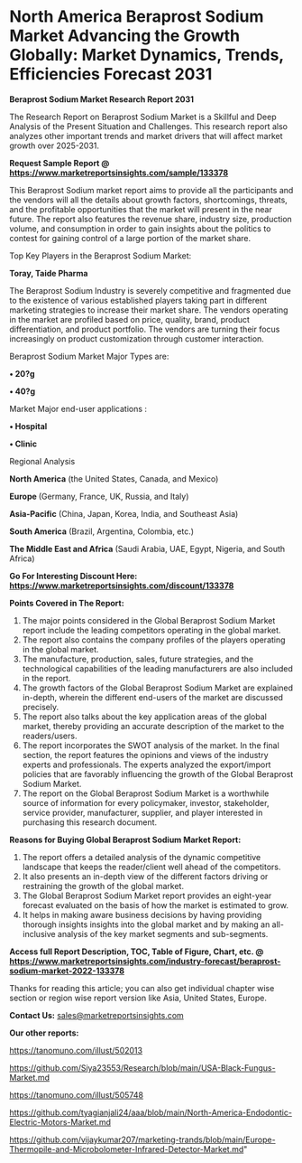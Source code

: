 # North America Beraprost Sodium Market Advancing the Growth Globally: Market Dynamics, Trends, Efficiencies Forecast 2031

<strong>Beraprost Sodium Market Research Report 2031</strong>

The Research Report on Beraprost Sodium Market is a Skillful and Deep Analysis of the Present Situation and Challenges. This research report also analyzes other important trends and market drivers that will affect market growth over 2025-2031.

<strong>Request Sample Report @ <a href=https://www.marketreportsinsights.com/sample/133378>https://www.marketreportsinsights.com/sample/133378</a></strong>

This Beraprost Sodium market report aims to provide all the participants and the vendors will all the details about growth factors, shortcomings, threats, and the profitable opportunities that the market will present in the near future. The report also features the revenue share, industry size, production volume, and consumption in order to gain insights about the politics to contest for gaining control of a large portion of the market share.

Top Key Players in the Beraprost Sodium Market:

<strong>Toray, Taide Pharma</strong>

The Beraprost Sodium Industry is severely competitive and fragmented due to the existence of various established players taking part in different marketing strategies to increase their market share. The vendors operating in the market are profiled based on price, quality, brand, product differentiation, and product portfolio. The vendors are turning their focus increasingly on product customization through customer interaction.

Beraprost Sodium Market Major Types are:

<strong>• 20?g

• 40?g</strong>

Market Major end-user applications :

<strong>• Hospital

• Clinic</strong>

Regional Analysis

</u><strong><b>North America</b></strong> (the United States, Canada, and Mexico)

<strong><b>Europe </b></strong>(Germany, France, UK, Russia, and Italy)

<strong><b>Asia-Pacific</b></strong> (China, Japan, Korea, India, and Southeast Asia)

<strong><b>South America</b></strong> (Brazil, Argentina, Colombia, etc.)

<strong><b>The Middle East and Africa</b></strong> (Saudi Arabia, UAE, Egypt, Nigeria, and South Africa)

<strong>Go For Interesting Discount Here: <a href=https://www.marketreportsinsights.com/discount/133378>https://www.marketreportsinsights.com/discount/133378</a></strong>

<strong>Points Covered in The Report:</strong>
<ol>
  <li>The major points considered in the Global Beraprost Sodium Market report include the leading competitors operating in the global market.</li>
  <li>The report also contains the company profiles of the players operating in the global market.</li>
  <li>The manufacture, production, sales, future strategies, and the technological capabilities of the leading manufacturers are also included in the report.</li>
  <li>The growth factors of the Global Beraprost Sodium Market are explained in-depth, wherein the different end-users of the market are discussed precisely.</li>
  <li>The report also talks about the key application areas of the global market, thereby providing an accurate description of the market to the readers/users.</li>
  <li>The report incorporates the SWOT analysis of the market. In the final section, the report features the opinions and views of the industry experts and professionals. The experts analyzed the export/import policies that are favorably influencing the growth of the Global Beraprost Sodium Market.</li>
  <li>The report on the Global Beraprost Sodium Market is a worthwhile source of information for every policymaker, investor, stakeholder, service provider, manufacturer, supplier, and player interested in purchasing this research document.</li>
</ol>
<strong>Reasons for Buying Global Beraprost Sodium Market Report:</strong>

<ol>
  <li>The report offers a detailed analysis of the dynamic competitive landscape that keeps the reader/client well ahead of the competitors.</li>
  <li>It also presents an in-depth view of the different factors driving or restraining the growth of the global market.</li>
  <li>The Global Beraprost Sodium Market report provides an eight-year forecast evaluated on the basis of how the market is estimated to grow.</li>
  <li>It helps in making aware business decisions by having providing thorough insights insights into the global market and by making an all-inclusive analysis of the key market segments and sub-segments.</li>
</ol>
<strong>Access full Report Description, TOC, Table of Figure, Chart, etc. @ <a href=https://www.marketreportsinsights.com/industry-forecast/beraprost-sodium-market-2022-133378>https://www.marketreportsinsights.com/industry-forecast/beraprost-sodium-market-2022-133378</a></strong>


Thanks for reading this article; you can also get individual chapter wise section or region wise report version like Asia, United States, Europe.

<strong>Contact Us:</strong>
sales@marketreportsinsights.com

<strong>Our other reports:</strong>

<a href=https://tanomuno.com/illust/502013>https://tanomuno.com/illust/502013</a>

<a href=https://github.com/Siya23553/Research/blob/main/USA-Black-Fungus-Market.md>https://github.com/Siya23553/Research/blob/main/USA-Black-Fungus-Market.md</a>

<a href=https://tanomuno.com/illust/505748>https://tanomuno.com/illust/505748</a>

<a href=https://github.com/tyagianjali24/aaa/blob/main/North-America-Endodontic-Electric-Motors-Market.md>https://github.com/tyagianjali24/aaa/blob/main/North-America-Endodontic-Electric-Motors-Market.md</a>

<a href=https://github.com/vijaykumar207/marketing-trands/blob/main/Europe-Thermopile-and-Microbolometer-Infrared-Detector-Market.md>https://github.com/vijaykumar207/marketing-trands/blob/main/Europe-Thermopile-and-Microbolometer-Infrared-Detector-Market.md</a>"
